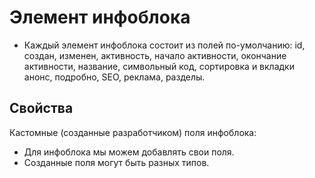 # Элемент инфоблока
- Каждый элемент инфоблока состоит из полей по-умолчанию: id, создан, изменен, активность, начало активности, окончание активности, название, символьный код, сортировка и вкладки анонс, подробно, SEO, реклама, разделы.

## Свойства
Кастомные (созданные разработчиком) поля инфоблока:
- Для инфоблока мы можем добавлять свои поля.
- Созданные поля могут быть разных типов.
